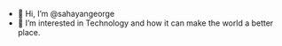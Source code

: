 - 👋 Hi, I’m @sahayangeorge
- 👀 I’m interested in Technology and how it can make the world a better place.


<!---
sahayangeorge/sahayangeorge is a ✨ special ✨ repository because its `README.md` (this file) appears on your GitHub profile.
You can click the Preview link to take a look at your changes.
--->
